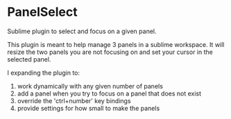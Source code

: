 # PanelSelect
Sublime plugin to select and focus on a given panel.

This plugin is meant to help manage 3 panels in a sublime workspace. It will resize the two panels you are not focusing on and set your cursor in the selected panel. 

I expanding the plugin to:
1. work dynamically with any given number of panels
2. add a panel when you try to focus on a panel that does not exist
3. override the 'ctrl+number' key bindings
4. provide settings for how small to make the panels
